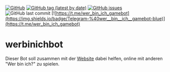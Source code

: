 [![GitHub](https://img.shields.io/github/license/paulypeter/werbinichbot)](https://github.com/paulypeter/werbinichbot/blob/main/LICENSE) [![GitHub tag (latest by date)](https://img.shields.io/github/v/tag/paulypeter/werbinichbot)](https://github.com/paulypeter/werbinichbot/releases) [![GitHub issues](https://img.shields.io/github/issues-raw/paulypeter/werbinichbot)](https://github.com/paulypeter/werbinichbot/issues) ![GitHub last commit](https://img.shields.io/github/last-commit/paulypeter/werbinichbot) [![https://t.me/wer_bin_ich_gamebot](https://img.shields.io/badge/Telegram-%40wer__bin__ich__gamebot-blue)](https://t.me/wer_bin_ich_gamebot)

# werbinichbot

Dieser Bot soll zusammen mit der [Website](https://werbinich.xyz) dabei helfen, online mit anderen "Wer bin ich?" zu spielen.

